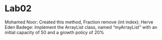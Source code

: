 # Lab02
Mohamed Noor: Created this method, Fraction remove (int index);
Herve Eden Badege: Implement the ArrayList class, named “myArrayList” with an initial capacity of 50 and a growth
policy of 20%


